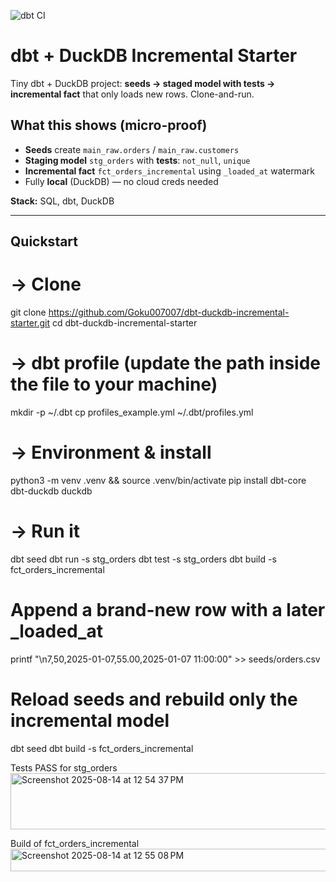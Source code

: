 ![dbt CI](https://github.com/Goku007007/dbt-duckdb-incremental-starter/actions/workflows/dbt.yml/badge.svg)

# dbt + DuckDB Incremental Starter

Tiny dbt + DuckDB project: **seeds → staged model with tests → incremental fact** that only loads new rows. Clone-and-run.

## What this shows (micro-proof)
- **Seeds** create `main_raw.orders` / `main_raw.customers`
- **Staging model** `stg_orders` with **tests**: `not_null`, `unique`
- **Incremental fact** `fct_orders_incremental` using `_loaded_at` watermark
- Fully **local** (DuckDB) — no cloud creds needed

**Stack:** SQL, dbt, DuckDB

---

## Quickstart
# -> Clone
git clone https://github.com/Goku007007/dbt-duckdb-incremental-starter.git
cd dbt-duckdb-incremental-starter

# -> dbt profile (update the path inside the file to your machine)
mkdir -p ~/.dbt
cp profiles_example.yml ~/.dbt/profiles.yml

# -> Environment & install
python3 -m venv .venv && source .venv/bin/activate
pip install dbt-core dbt-duckdb duckdb

# -> Run it
dbt seed
dbt run -s stg_orders
dbt test -s stg_orders
dbt build -s fct_orders_incremental

# Append a brand-new row with a later _loaded_at
printf "\n7,50,2025-01-07,55.00,2025-01-07 11:00:00" >> seeds/orders.csv

# Reload seeds and rebuild only the incremental model
dbt seed
dbt build -s fct_orders_incremental

Tests PASS for stg_orders
<img width="679" height="90" alt="Screenshot 2025-08-14 at 12 54 37 PM" src="https://github.com/user-attachments/assets/f4cbfadc-6d74-4622-a38e-6f96cd7deea0" />

Build of fct_orders_incremental
<img width="666" height="36" alt="Screenshot 2025-08-14 at 12 55 08 PM" src="https://github.com/user-attachments/assets/fd85eba3-eee9-4a6c-81a8-dab8e092297b" />
